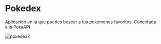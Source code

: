 # Pokedex
Aplicación en la que puedes buscar a tus pokemones favoritos. Conectada a la PokeAPI

![pokedex2](https://user-images.githubusercontent.com/32283958/37888164-31a9c8dc-309c-11e8-8362-36451fc108b5.png)
